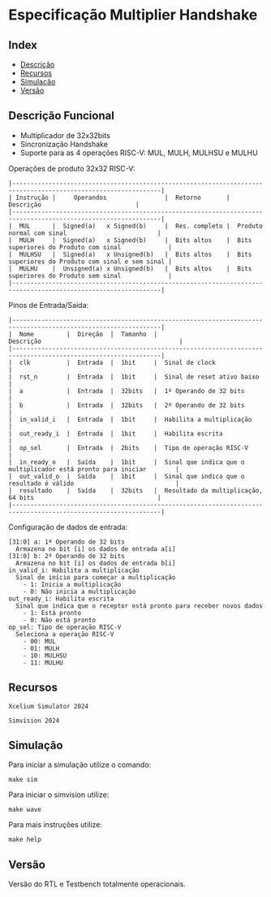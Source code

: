 # Especificação Multiplier Handshake

## Index
- [Descrição](#Descrição)
- [Recursos](#Recursos)
- [Simulação](#Simulação)
- [Versão](#Versão)

## Descrição Funcional

- Multiplicador de 32x32bits
- Sincronização Handshake
- Suporte para as 4 operações RISC-V: MUL, MULH, MULHSU e MULHU

Operações de produto 32x32 RISC-V:
```
|---------------------------------------------------------------------------------------------------------------|
| Instrução |     Operandos                |  Retorno       |                Descrição                          |
|---------------------------------------------------------------------------------------------------------------|
|  MUL      |  Signed(a)   x Signed(b)     |  Res. completo |  Produto normal com sinal                         |
|  MULH     |  Signed(a)   x Signed(b)     |  Bits altos    |  Bits superiores do Produto com sinal             |
|  MULHSU   |  Signed(a)   x Unsigned(b)   |  Bits altos    |  Bits superiores do Produto com sinal e sem sinal |
|  MULHU    |  Unsigned(a) x Unsigned(b)   |  Bits altos    |  Bits superiores do Produto sem sinal             |
|---------------------------------------------------------------------------------------------------------------|
```

Pinos de Entrada/Saída:
```
|---------------------------------------------------------------------------------------------------------------|
|  Nome         |  Direção  |  Tamanho  |                        Descrição                                      |
|---------------------------------------------------------------------------------------------------------------|
|  clk          |  Entrada  |  1bit     |  Sinal de clock                                                       |
|  rst_n        |  Entrada  |  1bit     |  Sinal de reset ativo baixo                                           |
|  a            |  Entrada  |  32bits   |  1º Operando de 32 bits                                               |
|  b            |  Entrada  |  32bits   |  2º Operando de 32 bits                                               |
|  in_valid_i   |  Entrada  |  1bit     |  Habilita a multiplicação                                             |
|  out_ready_i  |  Entrada  |  1bit     |  Habilita escrita                                                     |
|  op_sel       |  Entrada  |  2bits    |  Tipo de operação RISC-V                                              |
|  in_ready_o   |  Saída    |  1bit     |  Sinal que indica que o multiplicador está pronto para iniciar        |
|  out_valid_o  |  Saída    |  1bit     |  Sinal que indica que o resultado é válido                            |
|  resultado    |  Saída    |  32bits   |  Resultado da multiplicação, 64 bits                                  |
|---------------------------------------------------------------------------------------------------------------|
```

Configuração de dados de entrada:
```
[31:0] a: 1º Operando de 32 bits
  Armazena no bit [i] os dados de entrada a[i]
[31:0] b: 2º Operando de 32 bits
  Armazena no bit [i] os dados de entrada b[i]
in_valid_i: Habilita a multiplicação
  Sinal de início para começar a multiplicação
    - 1: Inicia a multiplicação
    - 0: Não inicia a multiplicação
out_ready_i: Habilita escrita
  Sinal que indica que o receptor está pronto para receber novos dados
    - 1: Está pronto
    - 0: Não está pronto
op_sel: Tipo de operação RISC-V
  Seleciona a operação RISC-V
    - 00: MUL
    - 01: MULH
    - 10: MULHSU
    - 11: MULHU
```

## Recursos

```
Xcelium Simulator 2024

Simvision 2024
```

## Simulação

Para iniciar a simulação utilize o comando:
```
make sim
```

Para iniciar o simvision utilize:
```
make wave
```

Para mais instruções utilize:
```
make help
```

## Versão

Versão do RTL e Testbench totalmente operacionais.
